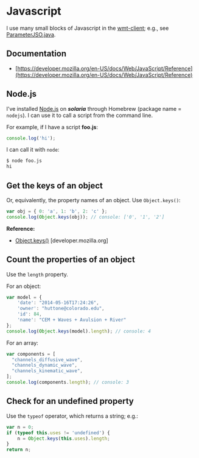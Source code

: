 # Javascript

I use many small blocks of Javascript in the
[wmt-client](https://github.com/csdms/wmt-client);
e.g., see
[ParameterJSO.java](https://github.com/csdms/wmt-client/blob/master/src/edu/colorado/csdms/wmt/client/data/ParameterJSO.java).


## Documentation

* [https://developer.mozilla.org/en-US/docs/Web/JavaScript/Reference](https://developer.mozilla.org/en-US/docs/Web/JavaScript/Reference)


## Node.js

I've installed [Node.js](https://nodejs.org/en/)
on ***solaria*** through Homebrew
(package name = `nodejs`).
I can use it to call a script from the command line.

For example, if I have a script **foo.js**:

```javascript
console.log('hi');
```

I can call it with `node`:

```bash
$ node foo.js
hi
```


## Get the keys of an object

Or, equivalently, the property names of an object.
Use `Object.keys()`:

```javascript
var obj = { 0: 'a', 1: 'b', 2: 'c' };
console.log(Object.keys(obj)); // console: ['0', '1', '2']
```

**Reference:**

* [Object.keys()](https://developer.mozilla.org/en-US/docs/Web/JavaScript/Reference/Global_Objects/Object/keys) [developer.mozilla.org]


## Count the properties of an object

Use the `length` property.

For an object:
```javascript
var model = {
	'date': "2014-05-16T17:24:26",
	'owner': "huttone@colorado.edu",
	'id': 84,
	'name': "CEM + Waves + Avulsion + River"
};
console.log(Object.keys(model).length); // console: 4
```

For an array:
```javascript
var components = [
  "channels_diffusive_wave", 
  "channels_dynamic_wave", 
  "channels_kinematic_wave", 
];
console.log(components.length); // console: 3
```


## Check for an undefined property

Use the `typeof` operator, which returns a string; e.g.:

```javascript
var n = 0;
if (typeof this.uses != 'undefined') {
	n = Object.keys(this.uses).length;
}
return n;
```
